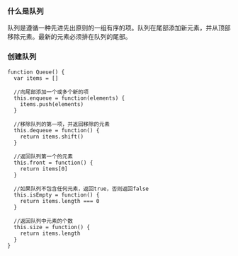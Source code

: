 ### 什么是队列
队列是遵循一种先进先出原则的一组有序的项。队列在尾部添加新元素，并从顶部移除元素。最新的元素必须排在队列的尾部。

### 创建队列

```
function Queue() {
  var items = []
  
  //向尾部添加一个或多个新的项
  this.enqueue = function(elements) {
    items.push(elements)
  }
  
  //移除队列的第一项，并返回移除的元素
  this.dequeue = function() {
    return items.shift()
  }
  
  //返回队列第一个的元素
  this.front = function() {
    return items[0]
  }
  
  //如果队列不包含任何元素，返回true，否则返回false
  this.isEmpty = function() {
    return items.length === 0
  }
  
  //返回队列中元素的个数
  this.size = function() {
    return items.length
  }
} 
```

